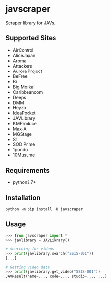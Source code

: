 # javscraper
Scraper library for JAVs.

## Supported Sites
- AirControl
- AliceJapan
- Aroma
- Attackers
- Aurora Project
- BeFree
- Bi
- Big Morkal
- Caribbeancom
- Deeps
- DMM
- Heyzo
- IdeaPocket
- JAVLibrary
- KMProduce
- Max-A
- MGStage
- S1
- SOD Prime
- 1pondo
- 10Musume

## Requirements
- python3.7+

## Installation
```commandline
python -m pip install -U javscraper
```

## Usage
```python
>>> from javscraper import *
>>> javlibrary = JAVLibrary()

# Searching for videos
>>> print(javlibrary.search("SSIS-001"))
[...]

# Getting video data
>>> print(javlibrary.get_video("SSIS-001"))
JAVResult(name=..., code=..., studio=..., ...)
```